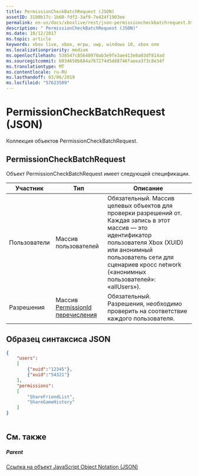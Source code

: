 ```yaml
---
title: PermissionCheckBatchRequest (JSON)
assetID: 3100b17c-1b60-fdf2-3af9-7e424f1903ee
permalink: en-us/docs/xboxlive/rest/json-permissioncheckbatchrequest.html
description: " PermissionCheckBatchRequest (JSON)"
ms.date: 10/12/2017
ms.topic: article
keywords: xbox live, xbox, игры, uwp, windows 10, xbox one
ms.localizationpriority: medium
ms.openlocfilehash: 538547c85648970ab3e9fe3ae413e8a03df814ad
ms.sourcegitcommit: b034650b684a767274d5d88746faeea373c8e34f
ms.translationtype: MT
ms.contentlocale: ru-RU
ms.lasthandoff: 03/06/2019
ms.locfileid: "57623509"
---
```

# <a name="permissioncheckbatchrequest-json"></a>PermissionCheckBatchRequest (JSON)
Коллекция объектов PermissionCheckBatchRequest. 
<a id="ID4EP"></a>

 
## <a name="permissioncheckbatchrequest"></a>PermissionCheckBatchRequest
 
Объект PermissionCheckBatchRequest имеет следующей спецификации.
 
| Участник| Тип| Описание| 
| --- | --- | --- | 
| Пользователи| Массив пользователей| Обязательный. Массив целевых объектов для проверки разрешений от. Каждая запись в этот массив — это идентификатор пользователя Xbox (XUID) или анонимный пользователь сети для сценариев кросс network («анонимных пользователей»: «allUsers»). | 
| Разрешения| Массив [PermissionId перечисления](../enums/privacy-enum-permissionid.md)| Обязательный. Разрешения, необходимо проверить на соответствие каждого пользователя.| 
  
<a id="ID4E3B"></a>

 
## <a name="sample-json-syntax"></a>Образец синтаксиса JSON
 

```json
{
    "users":
    [
        {"xuid":"12345"},
        {"xuid":"54321"}
    ],
    "permissions":
    [
        "ShareFriendList",
        "ShareGameHistory"
    ]
}
    
```

  
<a id="ID4EFC"></a>

 
## <a name="see-also"></a>См. также
 
<a id="ID4EHC"></a>

 
##### <a name="parent"></a>Parent 

[Ссылка на объект JavaScript Object Notation (JSON)](atoc-xboxlivews-reference-json.md)

   